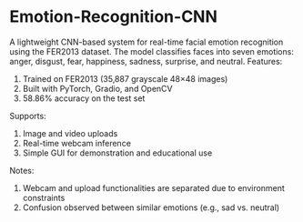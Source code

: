 # Emotion-Recognition-CNN
A lightweight CNN-based system for real-time facial emotion recognition using the FER2013 dataset. The model classifies faces into seven emotions: anger, disgust, fear, happiness, sadness, surprise, and neutral.
Features:
1) Trained on FER2013 (35,887 grayscale 48×48 images)
2) Built with PyTorch, Gradio, and OpenCV
3) 58.86% accuracy on the test set

Supports:
1) Image and video uploads
2) Real-time webcam inference
3) Simple GUI for demonstration and educational use

Notes:
1) Webcam and upload functionalities are separated due to environment constraints
2) Confusion observed between similar emotions (e.g., sad vs. neutral)


